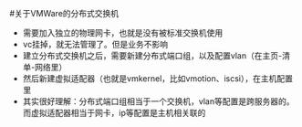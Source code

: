 #关于VMWare的分布式交换机

- 需要加入独立的物理网卡，也就是没有被标准交换机使用
- vc挂掉，就无法管理了。但是业务不影响
- 建立分布式交换机之后，需要新建分布式端口组，以及配置vlan（在主页-清单-网络里）
- 然后新建虚拟适配器（也就是vmkernel，比如vmotion、iscsi），在主机配置里
- 其实很好理解：分布式端口组相当于一个交换机，vlan等配置是跨服务器的。而虚拟适配器相当于网卡，ip等配置是主机相关联的